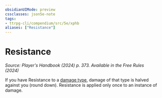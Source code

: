 ```yaml
---
obsidianUIMode: preview
cssclasses: json5e-note
tags:
- ttrpg-cli/compendium/src/5e/xphb
aliases: ["Resistance"]
---
```

# Resistance
*Source: Player's Handbook (2024) p. 373. Available in the Free Rules (2024)* 

If you have Resistance to a [damage type](3-Mechanics/CLI/rules/variant-rules/damage-types-xphb.md), damage of that type is halved against you (round down). Resistance is applied only once to an instance of damage.